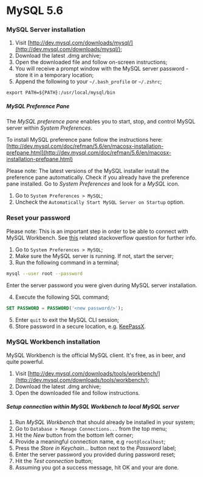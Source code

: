# MySQL 5.6

### MySQL Server installation

1. Visit [http://dev.mysql.com/downloads/mysql/](http://dev.mysql.com/downloads/mysql/);
2. Download the latest .dmg archive;
3. Open the downloaded file and follow on-screen instructions;
4. You will receive a prompt window with the MySQL server password - store it in a temporary location;
5. Append the following to your `~/.bash_profile` or `~/.zshrc`;

```
export PATH=${PATH}:/usr/local/mysql/bin
```

##### MySQL Preference Pane

The _MySQL preference pane_ enables you to start, stop, and control MySQL server within _System Preferences_.

To install MySQL preference pane follow the instructions here: [http://dev.mysql.com/doc/refman/5.6/en/macosx-installation-prefpane.html](http://dev.mysql.com/doc/refman/5.6/en/macosx-installation-prefpane.html)

Please note: The latest versions of the MySQL installer install the preference pane automatically. Check if you already have the preference pane installed. Go to _System Preferences_ and look for a _MySQL_ icon.

1. Go to `System Preferences > MySQL`;
2. Uncheck the `Automatically Start MySQL Server on Startup` option.

### Reset your password

Please note: This is an important step in order to be able to connect with MySQL Workbench. See [this](http://stackoverflow.com/questions/33467337/reset-mysql-root-password-using-alter-user-statement-after-install-on-mac) related stackoverflow question for further info.

1. Go to `System Preferences > MySQL`;
2. Make sure the MySQL server is running. If not, start the server;
3. Run the following command in a terminal;

```bash
mysql --user root --password
```

Enter the server password you were given during MySQL server installation.

4. Execute the following SQL command;

```sql
SET PASSWORD = PASSWORD('<new password/>');
```

5. Enter `quit` to exit the MySQL CLI session;
6. Store password in a secure location, e.g. [KeePassX](https://www.keepassx.org/).

### MySQL Workbench installation

MySQL Workbench is the official MySQL client. It's free, as in beer, and quite powerful.

1. Visit [http://dev.mysql.com/downloads/tools/workbench/](http://dev.mysql.com/downloads/tools/workbench/);
2. Download the latest .dmg archive;
3. Open the downloaded file and follow instructions.

##### Setup connection within MySQL Workbench to local MySQL server

1. Run _MySQL Workbench_ that should already be installed in your system;
2. Go to `Database > Manage Connections...` from the top menu;
3. Hit the _New_ button from the bottom left corner;
4. Provide a meaningful connection name, e.g `root@localhost`;
5. Press the _Store in Keychain..._ button next to the _Password_ label;
6. Enter the server password you provided during password reset;
7. Hit the _Test connection_ button;
8. Assuming you got a success message, hit OK and your are done.
